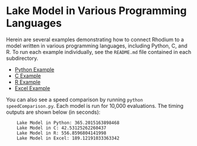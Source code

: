 # Lake Model in Various Programming Languages

Herein are several examples demonstrating how to connect Rhodium to a model written in
various programming languages, including Python, C, and R.  To run each example
individually, see the `README.md` file contained in each subdirectory.

* [Python Example](Python)
* [C Example](C)
* [R Example](R)
* [Excel Example](Excel)

You can also see a speed comparison by running `python speedComparison.py`.  Each model is run for 10,000
evaluations.  The timing outputs are shown below (in seconds):

```
    Lake Model in Python: 365.2015163898468
    Lake Model in C: 42.53125262260437
    Lake Model in R: 556.8596804141998
    Lake Model in Excel: 189.12191033363342
```